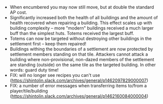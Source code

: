 * When encumbered you may now still move, but at double the standard AP cost.
* Significantly increased both the health of all buildings and the amount of health recovered when repairing a building. This effect scales up with building complexity – more "modern" buildings received a much larger buff than the simplest huts. Totems received the largest buff.
* Totems can now be targeted without destroying other buildings in the settlement first – keep them repaired!
* Buildings withing the boundaries of a settlement are now protected by settlement members standing on that tile. Attackers cannot attack a building where non-provisional, non-dazed members of the settlement are standing (outside) on the same tile as the targeted building. In other words: guard duty time!
* FIX: will no longer see recipes you can't use (https://shintolin.slack.com/archives/general/p1462097829000007)
* FIX: a number of error messages when transferring items to/from a player/tile/building (https://shintolin.slack.com/archives/general/p1462160084000004)
